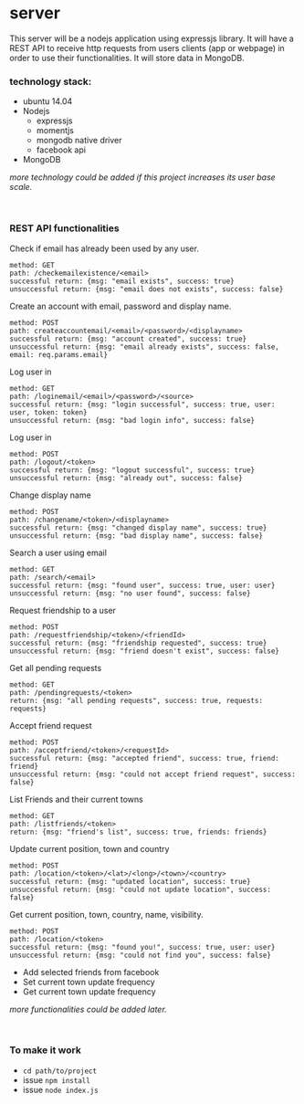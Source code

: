 # server
This server will be a nodejs application using expressjs library. It will have a REST API to receive http requests from users clients (app or webpage) in order to use their functionalities. It will store data in MongoDB.

<h3>technology stack:</h3>

* ubuntu 14.04
* Nodejs
  * expressjs
  * momentjs
  * mongodb native driver 
  * facebook api
*  MongoDB

*more technology could be added if this project increases its user base scale.*

<br>
<h3>REST API functionalities</h3>

Check if email has already been used by any user.

    method: GET
    path: /checkemailexistence/<email>
    successful return: {msg: "email exists", success: true}
    unsuccessful return: {msg: "email does not exists", success: false}

Create an account with email, password and display name.

    method: POST
    path: createaccountemail/<email>/<password>/<displayname>
    successful return: {msg: "account created", success: true}
    unsuccessful return: {msg: "email already exists", success: false, email: req.params.email}


Log user in

    method: GET
    path: /loginemail/<email>/<password>/<source>
    successful return: {msg: "login successful", success: true, user: user, token: token}
    unsuccessful return: {msg: "bad login info", success: false}


Log user in

    method: POST
    path: /logout/<token>
    successful return: {msg: "logout successful", success: true}
    unsuccessful return: {msg: "already out", success: false}


Change display name

    method: POST
    path: /changename/<token>/<displayname>
    successful return: {msg: "changed display name", success: true}
    unsuccessful return: {msg: "bad display name", success: false}

Search a user using email

    method: GET
    path: /search/<email>
    successful return: {msg: "found user", success: true, user: user}
    unsuccessful return: {msg: "no user found", success: false}

Request friendship to a user

    method: POST
    path: /requestfriendship/<token>/<friendId>
    successful return: {msg: "friendship requested", success: true}
    unsuccessful return: {msg: "friend doesn't exist", success: false}

Get all pending requests

    method: GET
    path: /pendingrequests/<token>
    return: {msg: "all pending requests", success: true, requests: requests}

Accept friend request

    method: POST
    path: /acceptfriend/<token>/<requestId>
    successful return: {msg: "accepted friend", success: true, friend: friend}
    unsuccessful return: {msg: "could not accept friend request", success: false}

 List Friends and their current towns

    method: GET
    path: /listfriends/<token>
    return: {msg: "friend's list", success: true, friends: friends}

Update current position, town and country

    method: POST
    path: /location/<token>/<lat>/<long>/<town>/<country>
    successful return: {msg: "updated location", success: true}
    unsuccessful return: {msg: "could not update location", success: false}

Get current position, town, country, name, visibility.

    method: POST
    path: /location/<token>
    successful return: {msg: "found you!", success: true, user: user}
    unsuccessful return: {msg: "could not find you", success: false}


* Add selected friends from facebook
* Set current town update frequency
* Get current town update frequency

*more functionalities could be added later.*

<br>
<h3>To make it work</h3>

* <code>cd path/to/project</code>
* issue <code>npm install</code>
* issue <code>node index.js</code>
